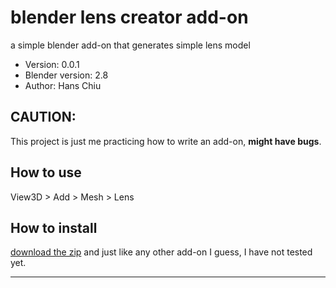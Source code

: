 # blender lens creator add-on
a simple blender add-on that generates simple lens model


- Version: 0.0.1
- Blender version: 2.8
- Author: Hans Chiu


## CAUTION:
This project is just me practicing how to write an add-on, **might have bugs**.

## How to use
View3D > Add > Mesh > Lens

## How to install
[download the zip](https://github.com/chiuhans111/lens-creator-b3d-addon/archive/master.zip)
 and just like any other add-on I guess, I have not tested yet.





---


